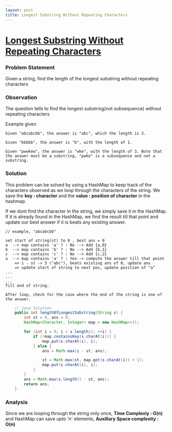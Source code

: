 ```yaml
---
layout: post
title: Longest Substring Without Repeating Characters
---
```

# [Longest Substring Without Repeating Characters](https://leetcode.com/problems/longest-substring-without-repeating-characters/)

### Problem Statement

Given a string, find the length of the longest substring without repeating characters

### Observation

The question tells to find the longest substring(not subsequence) without repeating characters

Example given 

````
Given "abcabcbb", the answer is "abc", which the length is 3.

Given "bbbbb", the answer is "b", with the length of 1.

Given "pwwkew", the answer is "wke", with the length of 3. Note that the answer must be a substring, "pwke" is a subsequence and not a substring.
````

### Solution

This problem can be solved by using a HashMap to keep track of the characters observed as we loop through the characters of the string. We save the __key : character__ and the __value : position of character__ in the hashmap. 

If we dont find the character in the string, we simply save it in the HashMap. If it is already found in the HashMap, we find the result till that point and update our best answer if it is beats any existing answer. 
 

````
// example, "abcabcbb"

set start of string(st) to 0 , best ans = 0
a  --> map contains 'a' ? : No --> Add {a,0}
b  --> map contains 'b' ? : No --> Add {b,1}
c  --> map contains 'c' ? : No --> Add {c,2}
a  --> map contains 'a' ? : Yes--> compute the answer till that point 
    => i - st -> 3 ("abc"), beats existing ans of 0, update ans
    => update start of string to next pos, update position of "a"
...
...
...
Till end of string. 

After loop, check for the case where the end of the string is one of the answer. 
````

```java
    // Java Solution
    public int lengthOfLongestSubstring(String s) {
        int st = 0, ans = 0;
        HashMap<Character, Integer> map = new HashMap<>();

        for (int i = 0; i < s.length(); ++i) {
            if (!map.containsKey(s.charAt(i))) {
                map.put(s.charAt(i), i);
            } else {
                ans = Math.max(i - st, ans);

                st = Math.max(st, map.get(s.charAt(i)) + 1);
                map.put(s.charAt(i), i);
            }
        }
        ans = Math.max(s.length() - st, ans);
        return ans;
    }
```

### Analysis

Since we are looping through the string only once, __Time Complexiy : O(n)__ and HashMap can save upto 'n' elements, __Auxillary Space complexity : O(n)__